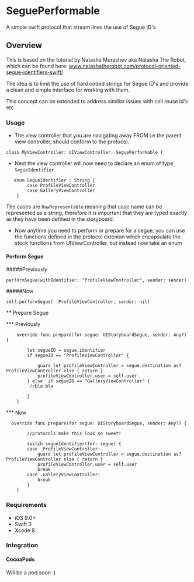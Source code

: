 # SeguePerformable
A simple swift protocol that stream lines the use of Segue ID's

## Overview

This is based on the tutorial by Natasha Murashev aka Natasha The Robot, which can be found here: www.natashatherobot.com/protocol-oriented-segue-identifiers-swift/

The idea is to limit the use of hard coded strings for Segue ID's and provide a clean and simple interface for working with them.

This concept can be extended to address similiar issues with cell reuse id's etc 

### Usage

- The view controller that you are navigating away FROM i.e the parent view controller, should conform to the protocol.

```
class MyViewController: UIViewController, SeguePerformable {
```
- Next the view controller will now need to declare an enum of type ```SegueIdentifier```

```
   enum SegueIdentifier : String {
        case ProfileViewController
        case GalleryViewController
    }
```
The cases are ```RawRepresentable``` meaning that case name can be represented as a string, therefore it is important that they are typed exactly as they have been defined in the storyboard.

- Now anytime you need to perform or prepare for a segue, you can use the functions defined in the protocol extenion which encapsulate the stock functions from UIViewController, but instead now take an enum

#### Perform Segue

#####Previously

```
performSegue(withIdentifier: "ProfileViewController", sender: sender)
```

#####Now

```
self.performSegue( .ProfileViewController, sender: nil)
```

** Prepare Segue  

*** Previously

```
    override func prepare(for segue: UIStoryboardSegue, sender: Any?) {
        
        let segueID = segue.identifier
        if segueID == "ProfileViewController" {
            
            guard let profileViewController = segue.destination as? ProfileViewController else { return }
            profileViewController.user = self.user
        } else  if segueID == "GalleryViewController" {
         //bla bla
        
        }
    }
```

*** Now

```
  override func prepare(for segue: UIStoryboardSegue, sender: Any?) {
        
        //protocols make this look so sweet!
        
        switch segueIdentifier(for: segue) {
        case .ProfileViewController:
            guard let profileViewController = segue.destination as? ProfileViewController else { return }
            profileViewController.user = self.user
            break
        case .GalleryViewController:
            break
        }
    }
```

### Requirements

- iOS 9.0+
- Swift 3
- Xcode 8

### Integration

#### CocoaPods

Will be a pod soon :)
